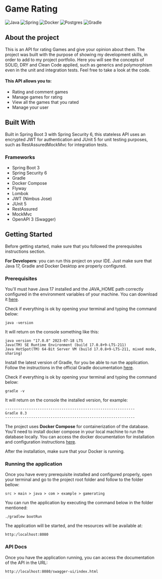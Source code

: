 # Game Rating

![Java](https://img.shields.io/badge/java_17-%23ED8B00.svg?style=for-the-badge&logo=openjdk&logoColor=white)
![Spring](https://img.shields.io/badge/spring_boot_3-%236DB33F.svg?style=for-the-badge&logo=springboot&logoColor=white)
![Docker](https://img.shields.io/badge/docker_compose-%230db7ed.svg?style=for-the-badge&logo=docker&logoColor=white)
![Postgres](https://img.shields.io/badge/postgresql-%23316192.svg?style=for-the-badge&logo=postgresql&logoColor=white)
![Gradle](https://img.shields.io/badge/Gradle-02303A.svg?style=for-the-badge&logo=Gradle&logoColor=white)

## About the project

This is an API for rating Games and give your opinion about them. The project was built with the purpose of showing my development skills, in order to add to my project portfolio.
Here you will see the concepts of SOLID, DRY and Clean Code applied, such as generics and polymorphism even in the unit and integration tests. Feel free to take a look at the code.

#### This API allows you to:

- Rating and comment games
- Manage games for rating
- View all the games that you rated
- Manage your user

## Built With

Built in Spring Boot 3 with Spring Security 6, this stateless API uses an encrypted JWT for authentication and JUnit 5 for unit testing purposes, 
such as RestAssuredMockMvc for integration tests.

### Frameworks

- Spring Boot 3
- Spring Security 6
- Gradle
- Docker Compose
- Flyway
- Lombok
- JWT (Nimbus Jose)
- JUnit 5
- RestAssured
- MockMvc
- OpenAPI 3 (Swagger)

## Getting Started

Before getting started, make sure that you followed the prerequisites instructions section.

**For Developers**: you can run this project on your IDE. 
Just make sure that Java 17, Gradle and Docker Desktop are properly configured.

### Prerequisites

You'll must have Java 17 installed and the JAVA_HOME path correctly configured in the environment variables of your machine.
You can download it [here](https://adoptium.net/temurin/releases/).

Check if everything is ok by opening your terminal and typing the command below:

```
java -version
```

It will return on the console something like this:

```
java version "17.0.8" 2023-07-18 LTS
Java(TM) SE Runtime Environment (build 17.0.8+9-LTS-211)
Java HotSpot(TM) 64-Bit Server VM (build 17.0.8+9-LTS-211, mixed mode, sharing)
```

Install the latest version of Gradle, for you be able to run the application. 
Follow the instructions in the official Gradle documentation [here](https://gradle.org/install/).

Check if everything is ok by opening your terminal and typing the command below:

```
gradle -v
```

It will return on the console the installed version, for example:

```
------------------------------------------------------------
Gradle 8.3
------------------------------------------------------------
```

The project uses **Docker Compose** for containerization of the database. You'll need to install docker compose in your local machine to run the database locally.
You can access the docker documentation for installation and configuration instructions [here](https://docs.docker.com/engine/install/).

After the installation, make sure that your Docker is running.

### Running the application

Once you have every prerequisite installed and configured properly, open your terminal and go to the project root folder and follow to the folder bellow: 

```
src > main > java > com > example > gamerating
```

You can run the application by executing the command below in the folder mentioned:

```
./gradlew bootRun
```

The application will be started, and the resources will be available at:

```
http:/localhost:8080
```

### API Docs

Once you have the application running, you can access the documentation of the API in the URL:

```
http://localhost:8080/swagger-ui/index.html
```

